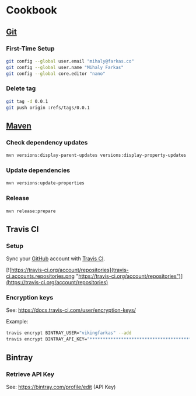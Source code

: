 # Cookbook

## [Git][git]

### First-Time Setup 

```bash
git config --global user.email "mihaly@farkas.co"
git config --global user.name "Mihaly Farkas"
git config --global core.editor "nano"
```

### Delete tag

```bash
git tag -d 0.0.1
git push origin :refs/tags/0.0.1
```

## [Maven][maven]

### Check dependency updates

```bash
mvn versions:display-parent-updates versions:display-property-updates
```

### Update dependencies

```bash
mvn versions:update-properties
```

### Release

```bash
mvn release:prepare
```

## Travis CI

### Setup

Sync your [GitHub][github] account with [Travis CI][travis-ci].


[![https://travis-ci.org/account/repositories](travis-ci.accounts.repositories.png "https://travis-ci.org/account/repositories")](https://travis-ci.org/account/repositories)

### Encryption keys

See: https://docs.travis-ci.com/user/encryption-keys/

Example:

```bash
travis encrypt BINTRAY_USER="vikingfarkas" --add
travis encrypt BINTRAY_API_KEY="****************************************" --add
```

## Bintray

### Retrieve API Key

See: https://bintray.com/profile/edit (API Key)


[git]:       https://git-scm.com/
[maven]:     https://maven.apache.org/
[github]:    https://github.com/
[travis-ci]: https://travis-ci.org/
[bintray]:   https://bintray.com/
